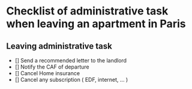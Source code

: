 # Checklist of administrative task when leaving an apartment in Paris

## Leaving administrative task

- [] Send a recommended letter to the landlord
- [] Notify the CAF of departure
- [] Cancel Home insurance
- [] Cancel any subscription ( EDF, internet, ... )

  
